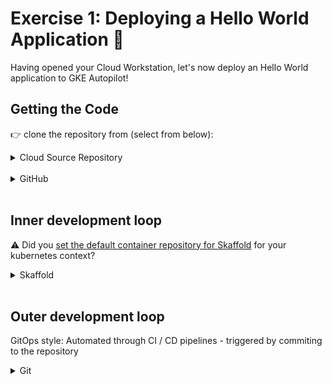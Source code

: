 # Exercise 1: Deploying a Hello World Application 📝

Having opened your Cloud Workstation, let's now deploy an Hello World application to GKE Autopilot!

## Getting the Code

👉 clone the repository from (select from below):

<details>
<summary>Cloud Source Repository</summary>

```sh
gcloud source repos clone $CSR_REPO --project=$GOOGLE_CLOUD_PROJECT
```

#### References 🔗

- [Cloud Source Repositories](https://cloud.google.com/source-repositories)
- [Clone using the gcloud CLI](https://cloud.google.com/source-repositories/docs/cloning-repositories#clone-using-the-cloud-sdk)
- [`gcloud source repos`](https://cloud.google.com/sdk/gcloud/reference/source/repos)
</details><br/>

<details>
<summary>GitHub</summary>

- press `Control`+`Shift`+`P`
- type `Git: Clone` and press enter
- select `Clone from GitHub`
- enter the name of the repo
- authenticate @ GitHub

#### References 🔗

- [Cloud Workstations](https://cloud.google.com/workstations/docs/version-control#clone_a_repository)
</details><br/>

## Inner development loop

⚠️ Did you [set the default container repository for Skaffold](../03_skaffold/) for your kubernetes context?

<details>
<summary>Skaffold</summary>

```sh
cd apps/hello-world/
skaffold dev
```
</details><br/>

## Outer development loop

GitOps style: Automated through CI / CD pipelines - triggered by commiting to the repository

<details>
<summary>Git</summary>

```sh
git commit -m "Hello-World application"
git push
```
</details><br/>
